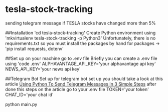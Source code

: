 # tesla-stock-tracking
sending telegram message if TESLA stocks have changed more than 5%

##Installation
'cd tesla-stock-tracking'
Create Python environment using 'mkvirtualenv tesla-stock-tracking -p Python3'
Unfortunately, there is no requirements.txt so you must install the packages by hand
for packages -> 'pip install requests, dotenv'

##Set up
on your machine go to .env file
Briefly you can create a .env file using 'code .env'
ALPHAVANTAGE_API_KEY='your alphavantage api key'
NEWS_API_KEY='your news api key'

##Telegram Bot Set up
for telegram bot set up you should take a look at this article [Using Python To Send Telegram Messages In 3 Simple Steps](https://medium.com/codex/using-python-to-send-telegram-messages-in-3-simple-steps-419a8b5e5e2)
after done this steps on the article 
go to your .env file
TOKEN='your token'
CHAT_ID='your chat id'

python main.py
